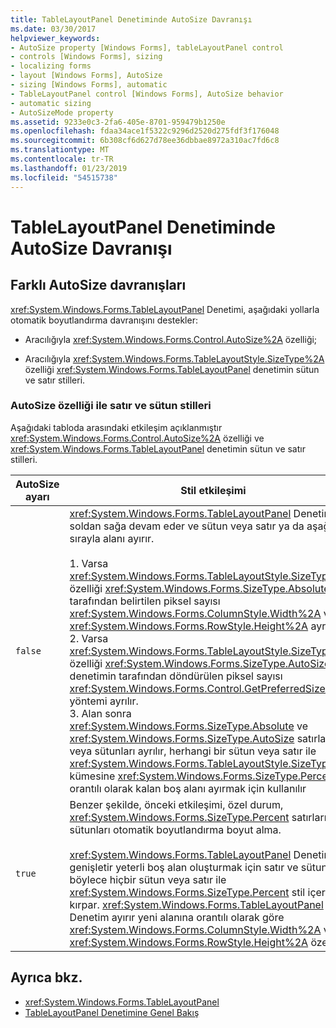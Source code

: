 ```yaml
---
title: TableLayoutPanel Denetiminde AutoSize Davranışı
ms.date: 03/30/2017
helpviewer_keywords:
- AutoSize property [Windows Forms], tableLayoutPanel control
- controls [Windows Forms], sizing
- localizing forms
- layout [Windows Forms], AutoSize
- sizing [Windows Forms], automatic
- TableLayoutPanel control [Windows Forms], AutoSize behavior
- automatic sizing
- AutoSizeMode property
ms.assetid: 9233e0c3-2fa6-405e-8701-959479b1250e
ms.openlocfilehash: fdaa34ace1f5322c9296d2520d275fdf3f176048
ms.sourcegitcommit: 6b308cf6d627d78ee36dbbae8972a310ac7fd6c8
ms.translationtype: MT
ms.contentlocale: tr-TR
ms.lasthandoff: 01/23/2019
ms.locfileid: "54515738"
---
```

# <a name="autosize-behavior-in-the-tablelayoutpanel-control"></a>TableLayoutPanel Denetiminde AutoSize Davranışı
## <a name="distinct-autosize-behaviors"></a>Farklı AutoSize davranışları  
 <xref:System.Windows.Forms.TableLayoutPanel> Denetimi, aşağıdaki yollarla otomatik boyutlandırma davranışını destekler:  
  
-   Aracılığıyla <xref:System.Windows.Forms.Control.AutoSize%2A> özelliği;  
  
-   Aracılığıyla <xref:System.Windows.Forms.TableLayoutStyle.SizeType%2A> özelliği <xref:System.Windows.Forms.TableLayoutPanel> denetimin sütun ve satır stilleri.  
  
### <a name="the-autosize-property-with-row-and-column-styles"></a>AutoSize özelliği ile satır ve sütun stilleri  
 Aşağıdaki tabloda arasındaki etkileşim açıklanmıştır <xref:System.Windows.Forms.Control.AutoSize%2A> özelliği ve <xref:System.Windows.Forms.TableLayoutPanel> denetimin sütun ve satır stilleri.  
  
|AutoSize ayarı|Stil etkileşimi|  
|----------------------|-----------------------|  
|`false`|<xref:System.Windows.Forms.TableLayoutPanel> Denetimi soldan sağa devam eder ve sütun veya satır ya da aşağıdaki sırayla alanı ayırır.<br /><br /> 1.  Varsa <xref:System.Windows.Forms.TableLayoutStyle.SizeType%2A> özelliği <xref:System.Windows.Forms.SizeType.Absolute>, tarafından belirtilen piksel sayısı <xref:System.Windows.Forms.ColumnStyle.Width%2A> veya <xref:System.Windows.Forms.RowStyle.Height%2A> ayrılır.<br />2.  Varsa <xref:System.Windows.Forms.TableLayoutStyle.SizeType%2A> özelliği <xref:System.Windows.Forms.SizeType.AutoSize>, alt denetimin tarafından döndürülen piksel sayısı <xref:System.Windows.Forms.Control.GetPreferredSize%2A> yöntemi ayrılır.<br />3.  Alan sonra <xref:System.Windows.Forms.SizeType.Absolute> ve <xref:System.Windows.Forms.SizeType.AutoSize> satırları veya sütunları ayrılır, herhangi bir sütun veya satır ile <xref:System.Windows.Forms.TableLayoutStyle.SizeType%2A> kümesine <xref:System.Windows.Forms.SizeType.Percent> orantılı olarak kalan boş alanı ayırmak için kullanılır|  
|`true`|Benzer şekilde, önceki etkileşimi, özel durum, <xref:System.Windows.Forms.SizeType.Percent> satırları veya sütunları otomatik boyutlandırma boyut alma.<br /><br /> <xref:System.Windows.Forms.TableLayoutPanel> Denetimi genişletir yeterli boş alan oluşturmak için satır ve sütun böylece hiçbir sütun veya satır ile <xref:System.Windows.Forms.SizeType.Percent> stil içeriğini kırpar. <xref:System.Windows.Forms.TableLayoutPanel> Denetim ayırır yeni alanına orantılı olarak göre <xref:System.Windows.Forms.ColumnStyle.Width%2A> veya <xref:System.Windows.Forms.RowStyle.Height%2A> özelliği.|  
  
## <a name="see-also"></a>Ayrıca bkz.
- <xref:System.Windows.Forms.TableLayoutPanel>
- [TableLayoutPanel Denetimine Genel Bakış](../../../../docs/framework/winforms/controls/tablelayoutpanel-control-overview.md)
